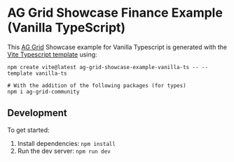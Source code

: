 # AG Grid Showcase Finance Example (Vanilla TypeScript)

This [AG Grid](https://ag-grid.com/) Showcase example for Vanilla Typescript is generated with the [Vite Typescript template](https://vitejs.dev/guide/) using:

```
npm create vite@latest ag-grid-showcase-example-vanilla-ts -- --template vanilla-ts

# With the addition of the following packages (for types)
npm i ag-grid-community
```

## Development

To get started:

1. Install dependencies: `npm install`
2. Run the dev server: `npm run dev`
